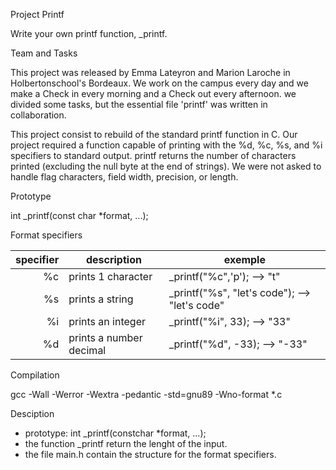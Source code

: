 Project Printf

Write your own printf function, _printf.


Team and Tasks

This project was released by Emma Lateyron and Marion Laroche in Holbertonschool's Bordeaux.
We work on the campus every day and we make a Check in every morning and a Check out every afternoon.
we divided some tasks, but the essential file 'printf' was written in collaboration.

This project consist to rebuild of the standard printf function in C.
Our project required a function capable of printing with the %d, %c, %s, and %i specifiers to standard output. printf returns the number of characters printed (excluding the null byte at the end of strings). We were not asked to handle flag characters, field width, precision, or length.


Prototype

int _printf(const char *format, ...);


Format specifiers

| specifier |        description       |                  exemple                       | 
|----------:|--------------------------|------------------------------------------------|
|    %c     | prints 1 character       | _printf("%c",'p');           --> "t"           |
|    %s     | prints a string          | _printf("%s", "let's code"); --> "let's code"  |
|    %i     | prints an integer        | _printf("%i", 33);           --> "33"          |
|    %d     | prints a number decimal  | _printf("%d", -33);          --> "-33"         |


Compilation

gcc -Wall -Werror -Wextra -pedantic -std=gnu89 -Wno-format *.c


Desciption



* prototype: int _printf(constchar *format, ...);
* the function _printf return the lenght of the input.
* the file main.h contain the structure for the format specifiers.